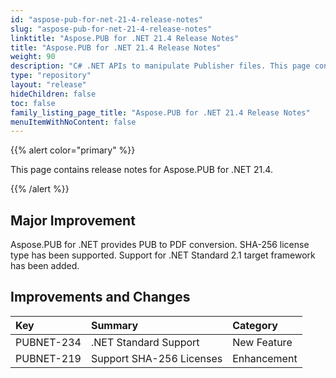 ```yaml
---
id: "aspose-pub-for-net-21-4-release-notes"
slug: "aspose-pub-for-net-21-4-release-notes"
linktitle: "Aspose.PUB for .NET 21.4 Release Notes"
title: "Aspose.PUB for .NET 21.4 Release Notes"
weight: 90
description: "C# .NET APIs to manipulate Publisher files. This page contains new features Aspose.PUB for .NET, enhancement, and bug fixes in 2021, version 21.4."
type: "repository"
layout: "release"
hideChildren: false
toc: false
family_listing_page_title: "Aspose.PUB for .NET 21.4 Release Notes"
menuItemWithNoContent: false
---
```


{{% alert color="primary" %}} 

This page contains release notes for Aspose.PUB for .NET 21.4.

{{% /alert %}} 
## **Major Improvement**
Aspose.PUB for .NET provides PUB to PDF conversion. SHA-256 license type has been supported. Support for .NET Standard 2.1 target framework has been added.
## **Improvements and Changes**

|**Key**|**Summary**|**Category**|
| :- | :- | :- |
|PUBNET-234|.NET Standard Support|New Feature|
|PUBNET-219|Support SHA-256 Licenses|Enhancement|


